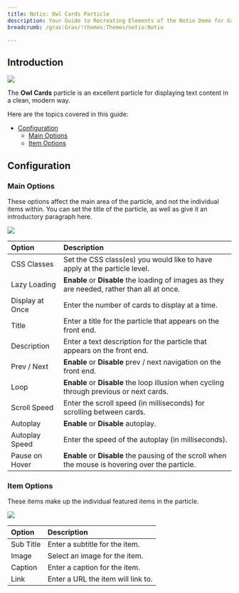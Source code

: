```yaml
---
title: Notio: Owl Cards Particle
description: Your Guide to Recreating Elements of the Notio Demo for Grav
breadcrumb: /grav:Grav/!themes:Themes/notio:Notio

---
```


## Introduction

![](assets/particle_owlcards1.jpeg)

The **Owl Cards** particle is an excellent particle for displaying text content in a clean, modern way.

Here are the topics covered in this guide:

* [Configuration](#configuration)
    - [Main Options](#main-options)
    - [Item Options](#item-options)

## Configuration

### Main Options 

These options affect the main area of the particle, and not the individual items within. You can set the title of the particle, as well as give it an introductory paragraph here.

![](assets/particle_owlcards2.jpeg)

| Option          | Description                                                                                       |
| :-----          | :-----                                                                                            |
| CSS Classes     | Set the CSS class(es) you would like to have apply at the particle level.                         |
| Lazy Loading    | **Enable** or **Disable** the loading of images as they are needed, rather than all at once.      |
| Display at Once | Enter the number of cards to display at a time.                                                   |
| Title           | Enter a title for the particle that appears on the front end.                                     |
| Description     | Enter a text description for the particle that appears on the front end.                          |
| Prev / Next     | **Enable** or **Disable** prev / next navigation on the front end.                                |
| Loop            | **Enable** or **Disable** the loop illusion when cycling through previous or next cards.          |
| Scroll Speed    | Enter the scroll speed (in milliseconds) for scrolling between cards.                             |
| Autoplay        | **Enable** or **Disable** autoplay.                                                               |
| Autoplay Speed  | Enter the speed of the autoplay (in milliseconds).                                                |
| Pause on Hover  | **Enable** or **Disable** the pausing of the scroll when the mouse is hovering over the particle. |

### Item Options

These items make up the individual featured items in the particle.

![](assets/particle_owlcards3.jpeg)

| Option    | Description                        |
| :-----    | :-----                             |
| Sub Title | Enter a subtitle for the item.     |
| Image     | Select an image for the item.      |
| Caption   | Enter a caption for the item.      |
| Link      | Enter a URL the item will link to. |

